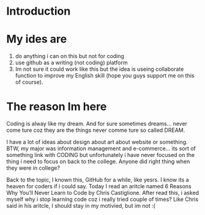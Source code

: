 Introduction
=======

My ides are
=======
1. do anything i can on this but not for coding
2. use github as a writing (not coding) platform
2. Im not sure it could work like this but the idea is useing collaborate function to improve my English skill (hope you guys support me on this of course).

The reason Im here
=======
Coding is alway like my dream. And for sure sometimes dreams... never come ture coz they are the things never comme ture so called DREAM.

I have a lot of ideas about design about art about website or something. BTW, my major was information management and e-commerce... its sort of something link with CODING but unfortunately i have never focused on the thing i need to focus on back to the college. Anyone did right thing when they were in college?

Back to the topic, I known this, GitHub for a while, like yesrs. I know its a heaven for coders if i could say. Today I read an aritcle named 6 Reasons Why You’ll Never Learn to Code by Chris Castiglione. After read this, i asked myself why i stop learning code coz i really tried couple of times? Like Chris said in his aritcle, I should stay in my motivied, but im not :(
